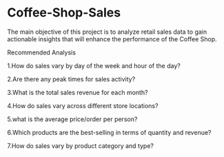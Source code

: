 # Coffee-Shop-Sales

The main objective of this project is to analyze retail sales data to gain actionable insights that will enhance the performance of the Coffee Shop.

Recommended Analysis

1.How do sales vary by day of the week and hour of the day?

2.Are there any peak times for sales activity?

3.What is the total sales revenue for each month?

4.How do sales vary across different store locations?

5.what is the average price/order per person?

6.Which products are the best-selling in terms of quantity and revenue?

7.How do sales vary by product category and type?


